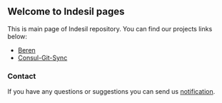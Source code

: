 ## Welcome to Indesil pages

This is main page of Indesil repository.
You can find our projects links below:
* [Beren](https://indesil.github.io/beren/)
* [Consul-Git-Sync](https://indesil.github.io/consul-git-sync/)

### Contact
If you have any questions or suggestions you can send us [notification](https://github.com/indesil/indesil.github.io/issues).
